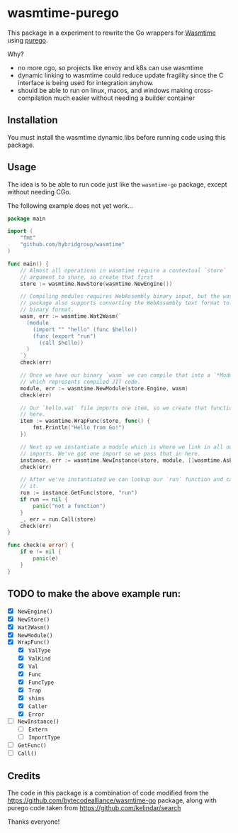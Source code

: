 # wasmtime-purego

This package in a experiment to rewrite the Go wrappers for [Wasmtime](https://github.com/bytecodealliance/wasmtime) using [purego](https://github.com/ebitengine/purego).

Why?

- no more cgo, so projects like envoy and k8s can use wasmtime
- dynamic linking to wasmtime could reduce update fragility since the C interface is being used for integration anyhow.
- should be able to run on linux, macos, and windows making cross-compilation much easier without needing a builder container

## Installation

You must install the wasmtime dynamic libs before running code using this package.

## Usage

The idea is to be able to run code just like the `wasmtime-go` package, except without needing CGo.

The following example does not yet work...

```go
package main

import (
    "fmt"
    "github.com/hybridgroup/wasmtime"
)

func main() {
    // Almost all operations in wasmtime require a contextual `store`
    // argument to share, so create that first
    store := wasmtime.NewStore(wasmtime.NewEngine())

    // Compiling modules requires WebAssembly binary input, but the wasmtime
    // package also supports converting the WebAssembly text format to the
    // binary format.
    wasm, err := wasmtime.Wat2Wasm(`
      (module
        (import "" "hello" (func $hello))
        (func (export "run")
          (call $hello))
      )
    `)
    check(err)

    // Once we have our binary `wasm` we can compile that into a `*Module`
    // which represents compiled JIT code.
    module, err := wasmtime.NewModule(store.Engine, wasm)
    check(err)

    // Our `hello.wat` file imports one item, so we create that function
    // here.
    item := wasmtime.WrapFunc(store, func() {
        fmt.Println("Hello from Go!")
    })

    // Next up we instantiate a module which is where we link in all our
    // imports. We've got one import so we pass that in here.
    instance, err := wasmtime.NewInstance(store, module, []wasmtime.AsExtern{item})
    check(err)

    // After we've instantiated we can lookup our `run` function and call
    // it.
    run := instance.GetFunc(store, "run")
    if run == nil {
        panic("not a function")
    }
    _, err = run.Call(store)
    check(err)
}

func check(e error) {
    if e != nil {
        panic(e)
    }
}
```

## TODO to make the above example run:

- [X] `NewEngine()`
- [X] `NewStore()`
- [X] `Wat2Wasm()`
- [X] `NewModule()`
- [X] `WrapFunc()`
    - [X] `ValType`
    - [X] `ValKind`
    - [X] `Val`
    - [X] `Func`
    - [X] `FuncType`
    - [X] `Trap`
    - [X] `shims`
    - [X] `Caller`
    - [X] `Error`
- [ ] `NewInstance()`
    - [ ] `Extern`
    - [ ] `ImportType`
- [ ] `GetFunc()`
- [ ] `Call()`

## Credits

The code in this package is a combination of code modified from the https://github.com/bytecodealliance/wasmtime-go package, along with purego code taken from https://github.com/kelindar/search

Thanks everyone!
